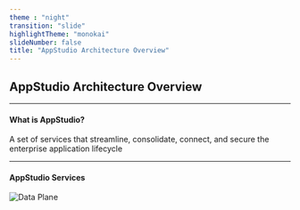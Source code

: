 ```yaml
---
theme : "night"
transition: "slide"
highlightTheme: "monokai"
slideNumber: false
title: "AppStudio Architecture Overview"
---
```


## AppStudio Architecture Overview

---

#### What is AppStudio?

A set of services that streamline, consolidate, connect, and secure the enterprise application lifecycle

---

#### AppStudio Services

![Data Plane](appstudio.drawio.svg)
